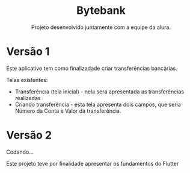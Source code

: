 <h1 align='center'>
  Bytebank
</h1>

<p align='center'>
  Projeto desenvolvido juntamente com a equipe da alura.
</p>

<h1>Versão 1</h1>
<p>Este aplicativo tem como finalizadade criar transferências bancárias.</p>
Telas existentes:

- Transferência (tela inicial) - nela será apresentada as transferências realizadas
- Criando transferência - esta tela apresenta dois campos, que seria Número da Conta e Valor da transferência.

<h1>Versão 2</h2>
Codando...

<p>Este projeto teve por finalidade apresentar os fundamentos do Flutter</p>
